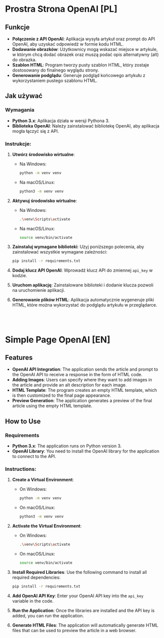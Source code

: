 # Prostra Strona OpenAI [PL]

## Funkcje

- **Połączenie z API OpenAI**: Aplikacja wysyła artykuł oraz prompt do API OpenAI, aby uzyskać odpowiedź w formie kodu HTML.
- **Dodawanie obrazków**: Użytkownicy mogą wskazać miejsce w artykule, w którym chcą dodać obrazek oraz muszą podać opis alternatywny (alt) do obrazka.
- **Szablon HTML**: Program tworzy pusty szablon HTML, który zostaje dostosowany do finalnego wyglądu strony.
- **Generowanie podglądu**: Generuje podgląd końcowego artykułu z wykorzystaniem pustego szablonu HTML.

## Jak używać

### Wymagania

- **Python 3.x**: Aplikacja działa w wersji Pythona 3.
- **Biblioteka OpenAI**: Należy zainstalować bibliotekę OpenAI, aby aplikacja mogła łączyć się z API.
  
### Instrukcje:

1. **Utwórz środowisko wirtualne**:
   - Na Windows:
     ```bash
     python -m venv venv
     ```
   - Na macOS/Linux:
     ```bash
     python3 -m venv venv
     ```

2. **Aktywuj środowisko wirtualne**:
   - Na Windows:
     ```bash
     .\venv\Scripts\activate
     ```
   - Na macOS/Linux:
     ```bash
     source venv/bin/activate
     ```

3. **Zainstaluj wymagane biblioteki**:
   Użyj poniższego polecenia, aby zainstalować wszystkie wymagane zależności:
   ```bash
   pip install -r requirements.txt

4. **Dodaj klucz API OpenAI**:
   Wprowadź klucz API do zmiennej `api_key` w kodzie.

5. **Uruchom aplikację**:
   Zainstalowane biblioteki i dodanie klucza pozwoli na uruchomienie aplikacji.

6. **Generowanie plików HTML**:
   Aplikacja automatycznie wygeneruje pliki HTML, które można wykorzystać do podglądu artykułu w przeglądarce.

<br><br>

# Simple Page OpenAI [EN]

## Features

- **OpenAI API Integration**: The application sends the article and prompt to the OpenAI API to receive a response in the form of HTML code.
- **Adding Images**: Users can specify where they want to add images in the article and provide an alt description for each image.
- **HTML Template**: The program creates an empty HTML template, which is then customized to the final page appearance.
- **Preview Generation**: The application generates a preview of the final article using the empty HTML template.

## How to Use

### Requirements

- **Python 3.x**: The application runs on Python version 3.
- **OpenAI Library**: You need to install the OpenAI library for the application to connect to the API.
  
### Instructions:

1. **Create a Virtual Environment**:
   - On Windows:
     ```bash
     python -m venv venv
     ```
   - On macOS/Linux:
     ```bash
     python3 -m venv venv
     ```

2. **Activate the Virtual Environment**:
   - On Windows:
     ```bash
     .\venv\Scripts\activate
     ```
   - On macOS/Linux:
     ```bash
     source venv/bin/activate
     ```

3. **Install Required Libraries**:
   Use the following command to install all required dependencies:
   ```bash
   pip install -r requirements.txt


4. **Add OpenAI API Key**:
   Enter your OpenAI API key into the `api_key` variable in the code.

5. **Run the Application**:
   Once the libraries are installed and the API key is added, you can run the application.

6. **Generate HTML Files**:
   The application will automatically generate HTML files that can be used to preview the article in a web browser.

